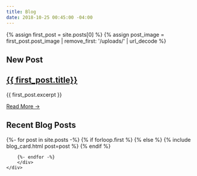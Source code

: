 ```yaml
---
title: Blog
date: 2018-10-25 00:45:00 -04:00
---
```

<section id="featured_post">
    {% assign first_post = site.posts[0] %}
    {% assign post_image = first_post.post_image | remove_first: '/uploads/' | url_decode %}
    <a href="{{ first_post.url }}" class="section-image"{% if post_image %} style="background-image: url('{% asset '{{ post_image }}' @path %}');"{% endif %}></a>
    <div class="section-text">
        <h1 class="small">New Post</h1>
        <h2><a href="{{ first_post.url }}" >{{ first_post.title}}</a></h2>
        <p>{{ first_post.excerpt }}</p>
        <a class="learn-more" href="{{ first_post.url }}">Read More &#x2192;</a>
    </div>
</section>
<section>
    <div class="">
        <h1 class="small">Recent Blog Posts</h1>
        <div class="post-list">
        {%- for post in site.posts -%}
            {% if forloop.first %}
                <!-- skip -->
            {% else %}
                {% include blog_card.html post=post %}
            {% endif %}
            
        {%- endfor -%}
        </div>
    </div>
</section>
